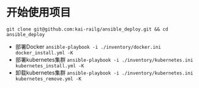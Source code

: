 # 开始使用项目
```git clone git@github.com:kai-railg/ansible_deploy.git && cd ansible_deploy``` 
- 部署Docker
```ansible-playbook -i ./inventory/docker.ini docker_install.yml -K```
- 部署kubernetes集群
```ansible-playbook -i ./inventory/kubernetes.ini kubernetes_install.yml -K```
- 卸载kubernetes集群
```ansible-playbook -i ./inventory/kubernetes.ini kubernetes_remove.yml -K```

